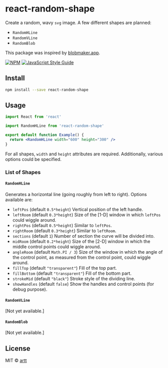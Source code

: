# react-random-shape

Create a random, wavy `svg` image. A few different shapes are planned:

* `RandomHLine`
* `RandomVLine`
* `RandomBlob`

This package was inspired by [blobmaker.app](https://www.blobmaker.app/).

[![NPM](https://img.shields.io/npm/v/react-random-shape.svg)](https://www.npmjs.com/package/react-random-shape) [![JavaScript Style Guide](https://img.shields.io/badge/code_style-standard-brightgreen.svg)](https://standardjs.com)

## Install

```bash
npm install --save react-random-shape
```

## Usage

```jsx
import React from 'react'

import RandomHLine from 'react-random-shape'

export default function Example() {
  return <RandomHLine width="600" height="300" />
}
```

For all shapes, `width` and `height` attributes are required. Additionally, various options could be specified.

### List of Shapes

#### `RandomHLine`

Generates a horizontal line (going roughly from left to right). Options available are:

* `leftPos` (default `0.5*height`) Vertical position of the left handle.
* `leftRoom` (default `0.3*height`) Size of the [1-D] window in which `leftPos` could wiggle around.
* `rightPos` (default `0.5*height`) Similar to `leftPos`.
* `rightRoom` (default `0.3*height`) Similar to `leftRoom`.
* `sections` (default `1`) Number of section the curve will be divided into.
* `midRoom` (default `0.2*height`) Size of the [2-D] window in which the middle control points could wiggle around.
* `angleRoom` (default `Math.PI / 3`) Size of the window in which the angle of the control point, as measured from the control point, could wiggle around.
* `fillTop` (default `"transparent"`) Fill of the top part.
* `fillBottom` (default `"transparent"`) Fill of the bottom part.
* `strokeMid` (default `"black"`) Stroke style of the dividing line.
* `showHandles` (default `false`) Show the handles and control points (for debug purpose).

#### `RandomVLine`

[Not yet available.]

#### `RandomBlob`

[Not yet available.]

## License

MIT © [artt](https://github.com/artt)
